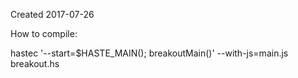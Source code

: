 Created 2017-07-26

How to compile:

hastec '--start=$HASTE_MAIN(); breakoutMain()' --with-js=main.js breakout.hs
